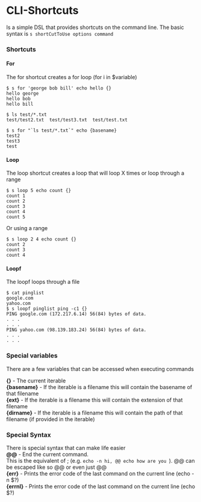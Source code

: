 # CLI-Shortcuts
Is a simple DSL that provides shortcuts on the command line. The basic syntax is 
`s shortCutToUse options command`

### Shortcuts
#### For
The for shortcut creates a for loop (for i in $variable)   
```
$ s for 'george bob bill' echo hello {}
hello george
hello bob
hello bill
```


```
$ ls test/*.txt 
test/test2.txt  test/test3.txt  test/test.txt

$ s for "`ls test/*.txt`" echo {basename}
test2
test3
test

```

#### Loop
The loop shortcut creates a loop that will loop X times or loop through a range
```
$ s loop 5 echo count {} 
count 1
count 2
count 3
count 4
count 5
```

Or using a range
```
$ s loop 2 4 echo count {} 
count 2
count 3
count 4
```

#### Loopf
The loopf loops through a file
```
$ cat pinglist  
google.com
yahoo.com
$ s loopf pinglist ping -c1 {}
PING google.com (172.217.6.14) 56(84) bytes of data.
. . .
. . .
PING yahoo.com (98.139.183.24) 56(84) bytes of data.
. . .
. . .
```
### Special variables
There are a few variables that can be accessed when executing commands    

**{}** - The current iterable    
**{basename}** - If the iterable is a filename this will contain the basename of that filename    
**{ext}** - If the iterable is a filename this will contain the extension of that filename    
**{dirname}** - If the iterable is a filename this will contain the path of that filename (if provided in the iterable)

### Special Syntax
There is special syntax that can make life easier    
**@@** - End the current command.   
This is the equivalent of ; (e.g. `echo -n hi, @@ echo how are you `). @@ can be escaped like so \@\@ or even just @\@     
**{err}** - Prints the error code of the last command on the current line (echo -n $?)    
**{errnl}** - Prints the error code of the last command on the current line (echo $?)    